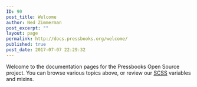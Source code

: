 ```yaml
---
ID: 90
post_title: Welcome
author: Ned Zimmerman
post_excerpt: ""
layout: page
permalink: http://docs.pressbooks.org/welcome/
published: true
post_date: 2017-07-07 22:29:32
---
```

Welcome to the documentation pages for the Pressbooks Open Source project. You can browse various topics above, or review our [SCSS][1] variables and mixins.

 [1]: scss/